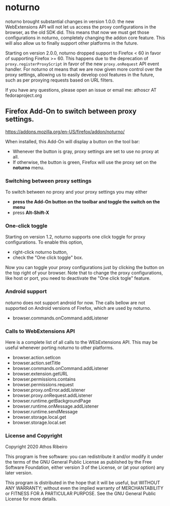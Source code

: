 noturno
=======

noturno brought substantial changes in version 1.0.0: the new WebExtensions
API will not let us access the proxy configurations in the browser, as the old
SDK did. This means that now we must get those configurations in noturno,
completely changing the addon core feature. This will also allow us to finally
support other platforms in the future.

Starting on version 2.0.0, noturno dropped support to Firefox < 60 in favor of
supporting Firefox >= 60. This happens due to the deprecation of
`proxy.registerProxyScript` in favor of the new `proxy.onRequest` API event
handler. For noturno ot means that we are now given more control over the proxy
settings, allowing us to easily develop cool features in the future, such as per
proxying requests based on URL filters.

If you have any questions, please open an issue or email me: athoscr AT
fedoraproject.org

Firefox Add-On to switch between proxy settings.
----------------------------------------

https://addons.mozilla.org/en-US/firefox/addon/noturno/

When installed, this Add-On will display a button on the tool bar:

* Whenever the button is gray, proxy settings are set to use no proxy at all.
* If otherwise, the button is green, Firefox will use the proxy set on the **noturno** menu.

### Switching between proxy settings

To switch between no proxy and your proxy settings you may either

* **press the Add-On button on the toolbar and toggle the switch on the menu**
* press **Alt-Shift-X**

### One-click toggle

Starting on version 1.2, noturno supports one click toggle for proxy
configurations. To enable this option,

* right-click noturno button,
* check the "One click toggle" box.

Now you can toggle your proxy configurations just by clicking the button on the
top right of your browser. Note that to change the proxy configurations, like
host or port, you need to deactivate the "One click togle" feature.

### Android support

noturno does not support android for now. The calls bellow are not supported on
Android versions of Firefox, which are used by noturno.

* browser.commands.onCommand.addListener

### Calls to WebExtensions API

Here is a complete list of all calls to the WEbExtensions API. This may be
useful whenever porting noturno to other platforms. 

* browser.action.setIcon
* browser.action.setTitle
* browser.commands.onCommand.addListener
* browser.extension.getURL
* browser.permissions.contains
* browser.permissions.request
* browser.proxy.onError.addListener
* browser.proxy.onRequest.addListener
* browser.runtime.getBackgroundPage
* browser.runtime.onMessage.addListener
* browser.runtime.sendMessage
* browser.storage.local.get
* browser.storage.local.set

### License and Copyright

Copyright 2020 Athos Ribeiro

This program is free software: you can redistribute it and/or modify
it under the terms of the GNU General Public License as published by
the Free Software Foundation, either version 3 of the License, or
(at your option) any later version.

This program is distributed in the hope that it will be useful,
but WITHOUT ANY WARRANTY; without even the implied warranty of
MERCHANTABILITY or FITNESS FOR A PARTICULAR PURPOSE.  See the
GNU General Public License for more details.

